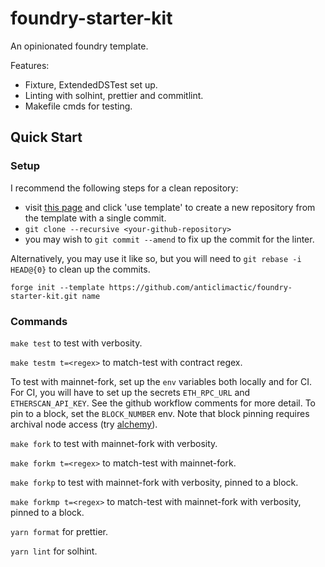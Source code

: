 # foundry-starter-kit

An opinionated foundry template.

Features:
- Fixture, ExtendedDSTest set up.
- Linting with solhint, prettier and commitlint.
- Makefile cmds for testing.

## Quick Start

### Setup

I recommend the following steps for a clean repository:

- visit [this page](https://github.com/anticlimactic/foundry-starter-kit.git) and click 'use template' to create a new repository from the template with a single commit.
- `git clone --recursive <your-github-repository>`
- you may wish to `git commit --amend` to fix up the commit for the linter.

Alternatively, you may use it like so, but you will need to `git rebase -i HEAD@{0}` to clean up the commits.

`forge init --template https://github.com/anticlimactic/foundry-starter-kit.git name`

### Commands

`make test` to test with verbosity.

`make testm t=<regex>` to match-test with contract regex.

To test with mainnet-fork, set up the `env` variables both locally and for CI. For CI, you will have to set up the secrets `ETH_RPC_URL` and `ETHERSCAN_API_KEY`. See the github workflow comments for more detail. To pin to a block, set the `BLOCK_NUMBER` env. Note that block pinning requires archival node access (try [alchemy](https://www.alchemy.com/)).

`make fork` to test with mainnet-fork with verbosity.

`make forkm t=<regex>` to match-test with mainnet-fork.

`make forkp` to test with mainnet-fork with verbosity, pinned to a block.

`make forkmp t=<regex>` to match-test with mainnet-fork with verbosity, pinned to a block.

`yarn format` for prettier.

`yarn lint` for solhint.

